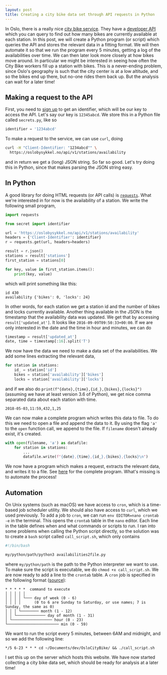 ```yaml
---
layout: post
title: Creating a city bike data set through API requests in Python
---
```


In Oslo, there is a really nice [city bike service](https://oslobysykkel.no/en). They have a [developer API](https://developer.oslobysykkel.no) which you can query to find out how many bikes are currently available at each station. In this post, we will create a Python program (or script) which queries the API and stores the relevant data in a fitting format. We will then automate it so that we run the program every 5 minutes, getting a log of the availabilities over time. We can then later look more closely at how bikes move around. In particular we might be interested in seeing how often the City Bike workers fill up a station with bikes. This is a never-ending problem, since Oslo's geography is such that the city center is at a low altitude, and so the bikes end up there, but no-one rides them back up. But the analysis can wait for a later time!

## Making a request to the API
First, you need to [sign up](https://developer.oslobysykkel.no/sign-up) to get an identifier, which will be our key to access the API. Let's say our key is `12345abcd`. We store this in a Python file called `secrets.py`, like so

```python
identifier = '1234abcd'
```

To make a request to the service, we can use `curl`, doing

```bash
curl -H "Client-Identifier: "1234abcd"" \
  https://oslobysykkel.no/api/v1/stations/availability
```
and in return we get a (long) JSON string. So far so good. Let's try doing this in Python, since that makes parsing the JSON string easy.

## In Python
A good library for doing HTML requests (or API calls) is [`requests`](https://pypi.org/project/requests/). What we're interested in for now is the availability of a station. We write the following small program,

```python
import requests

from secret import identifier

url = 'https://oslobysykkel.no/api/v1/stations/availability'
headers = {'Client-Identifier': identifier}
r = requests.get(url, headers=headers)

result = r.json()
stations = result['stations']
first_station = stations[0]

for key, value in first_station.items():
    print(key, value)
```

which will print something like this:

```
id 430
availability {'bikes': 0, 'locks': 24}
```
In other words, for each station we get a station id and the number of bikes and locks currently available. Another thing available in the JSON is the timestamp that the availability data was updated. We get that by accessing `result['updated_at']`. It looks like `2016-09-09T09:50:33+00:00`. If we are only interested in the date and the time in hour and minutes, we can do

```python
timestamp = result['updated_at']
date, time = timestamp[:16].split('T')
```

We now have the data we need to make a data set of the availabilities. We add some lines extracting the relevant data,

```python
for station in stations:
    id_ = station['id']
    bikes = station['availability']['bikes']
    locks = station['availability']['locks']
```
and if we also do `print(f"{date},{time},{id_},{bikes},{locks}")` (assuming we have at least version 3.6 of Python), we get nice comma separated data about each station with time.

```
2018-05-03,11:59,432,1,25
```
We can now make a complete program which writes this data to file. To do this we need to open a file and append the data to it. By using the flag `'a'` to the `open` function call, we append to the file. If `filename` doesn't already exist, it's created.

```python
with open(filename, 'a') as datafile:
    for station in stations:
        ...
        datafile.write(f"{date},{time},{id_},{bikes},{locks}\n")
```

We now have a program which makes a request, extracts the relevant data, and writes it to a file. See [here](https://github.com/vegarsti/OsloCityBike/blob/master/availabilities2file.py) for the complete program. What's missing is to automate the process!

## Automation
On Unix systems (such as macOS) we have access to `cron`, which is a time-based job scheduler utility. We should also have access to `curl`, which we used previously. To add a job to `cron`, we can run `env EDITOR=nano crontab -e` in the terminal. This opens the `crontab` table in the `nano` editor. Each line in the table defines when and what commands or scripts to run. I ran into some problems when calling the Python script directly, so the solution was to create a `bash` script called `call_script.sh`, which only contains

```bash
#!/bin/bash

my/python/path/python3 availabilities2file.py
```
where `my/python/path` is the path to the Python interpreter we want to use. To make sure the script is executable, we do `chmod +x call_script.sh`. We are now ready to add a line to the `crontab` table. A `cron` job is specified in the following format ([source](https://ole.michelsen.dk/blog/schedule-jobs-with-crontab-on-mac-osx.html)):

```
* * * * *  command to execute
│ │ │ │ │
│ │ │ │ └─── day of week (0 - 6)
│ │ │ │      (0 to 6 are Sunday to Saturday, or use names; 7 is Sunday, the same as 0)
│ │ │ └──────── month (1 - 12)
│ │ └───────────── day of month (1 - 31)
│ └────────────────── hour (0 - 23)
└─────────────────────── min (0 - 59)
```

We want to run the script every 5 minutes, between 6AM and midnight, and so we add the following line:

```
*/5 6-23 * * * cd ~/Documents/dev/OsloCityBike/ && ./call_script.sh
```

I set this up on the server which hosts this website. We have now started collecting a city bike data set, which should be ready for analysis at a later time!